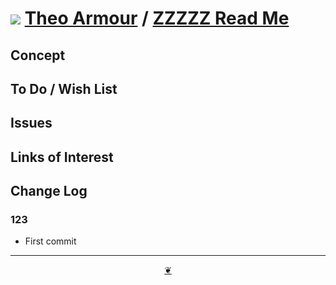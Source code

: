 # [![](https://pushme-pullyou.github.io/tootoo-2021/lib/assets/icons/mark-github.svg )](https://github.com/theo-armour/ "Source code on GitHub" ) [Theo Armour]( https://theo-armour.github.io "Home page" ) / [ZZZZZ Read Me]( https://theo-armour.github.io/xxxxx/#README.md)


<!--@@@
<div class=ifrResize><iframe src=https://theo-armour.github.io/ xxxxx/ height=100% width=100% ></iframe></div>
_ZZZZZ in a resizable window. One finger to rotate. Two to zoom._

### Full Screen: [ZZZZZ]( https://theo-armour.github.io/2021/ )
@@@-->


## Concept


## To Do / Wish List


## Issues


## Links of Interest


## Change Log


### 123

* First commit


***

<center title="Hello! Click me to go up to the top" ><a class=aDingbat href=javascript:window.scrollTo(0,0);> ❦ </a></center>
